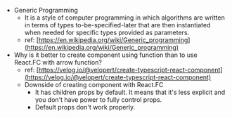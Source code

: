 - Generic Programming
    - It is a style of computer programming in which algorithms are written in terms of types to-be-specified-later that are then instantiated when needed for specific types provided as parameters.
    - ref: [https://en.wikipedia.org/wiki/Generic_programming](https://en.wikipedia.org/wiki/Generic_programming)
- Why is it better to create component using function than to use React.FC with arrow function?
    - ref: [https://velog.io/@velopert/create-typescript-react-component](https://velog.io/@velopert/create-typescript-react-component)
    - Downside of creating component with React.FC
        - It has children props by default. It means that it's less explicit and you don't have power to fully control props.
        - Default props don't work properly.